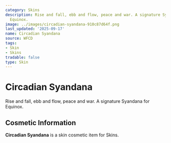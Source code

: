 ```yaml
---
category: Skins
description: Rise and fall, ebb and flow, peace and war. A signature Syandana for
  Equinox.
image: ../images/circadian-syandana-910c87d64f.png
last_updated: '2025-09-17'
name: Circadian Syandana
source: WFCD
tags:
- Skin
- Skins
tradable: false
type: Skin
---
```


# Circadian Syandana

Rise and fall, ebb and flow, peace and war. A signature Syandana for Equinox.

## Cosmetic Information

**Circadian Syandana** is a skin cosmetic item for Skins.

